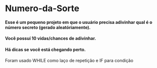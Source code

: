 # Numero-da-Sorte 


#### Esse é um pequeno projeto em que o usuário precisa adivinhar qual é o número secreto (gerado aleatóriamente).
#### Você possuí 10 vidas/chances de adivinhar.
#### Há dicas se você está chegando perto.

Foram usado WHILE como laço de repetição e IF para condição
